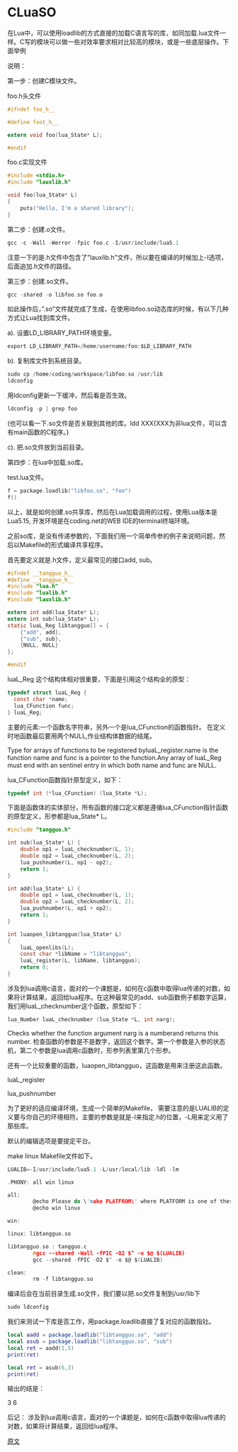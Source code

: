 # CLuaSO

在Lua中，可以使用loadlib的方式直接的加载C语言写的库，如同加载.lua文件一样。C写的模块可以做一些对效率要求相对比较高的模块，或是一些底层操作。下面举例

说明：

第一步：创建C模块文件。

foo.h头文件


```c
#ifndef foo_h__

#define foot_h__

extern void foo(lua_State* L);

#endif
```

foo.c实现文件

```c
#include <stdio.h>
#include "lauxlib.h"

void foo(lua_State* L)
{
    puts("Hello, I'm a shared library");
}
```
第二步：创建.o文件。

```c
gcc -c -Wall -Werror -fpic foo.c -I/usr/include/lua5.1
```
注意一下的是.h文件中包含了"lauxlib.h"文件，所以要在编译的时候加上-I选项，后面追加.h文件的路径。

第三步：创建.so文件。

```c
gcc -shared -o libfoo.so foo.o
```
如此操作后，”.so“文件就完成了生成，在使用libfoo.so动态库的时候，有以下几种方式让Lua找到库文件。

a). 设置LD_LIBRARY_PATH环境变量。

```c
export LD_LIBRARY_PATH=/home/username/foo:$LD_LIBRARY_PATH
```
b). 复制库文件到系统目录。

```c
sudo cp /home/coding/workspace/libfoo.so /usr/lib
ldconfig 
```
用ldconfig更新一下缓冲，然后看是否生效。

```c
ldconfig -p | grep foo
```
(也可以看一下.so文件是否关联到其他的库。ldd XXX{XXX为非lua文件，可以含有main函数的C程序。}

c). 把.so文件放到当前目录。

第四步：在lua中加载.so库。

test.lua文件。

```c
f = package.loadlib("libfoo.so", "foo")
f()
```
以上，就是如何创建.so共享库，然后在Lua加载调用的过程，使用Lua版本是Lua5.15, 开发环境是在coding.net的WEB IDE的terminal终端环境。


之前so库，是没有传递参数的，下面我们用一个简单传参的例子来说明问题，然后以Makefile的形式编译共享程序。


首先要定义就是.h文件，定义最常见的接口add, sub。

```c
#ifndef __tangguo_h__
#define __tangguo_h__
#include "lua.h"
#include "lualib.h" 
#include "lauxlib.h"

extern int add(lua_State* L);
extern int sub(lua_State* L);
static luaL_Reg libtangguo[] = {
    {"add", add},
    {"sub", sub},
    {NULL, NULL}
};  

#endif 
```
luaL_Reg 这个结构体相对很重要，下面是引用这个结构全的原型：

```c
typedef struct luaL_Reg {
  const char *name;
  lua_CFunction func;
} luaL_Reg;
```
主要的元素:一个函数名字符串，另外一个是lua_CFunction的函数指针。
在定义时地函数最后要用两个NULL,作业结构体数据的结尾。

Type for arrays of functions to be registered byluaL_register.name is the function name and func is a pointer to the function.Any array of luaL_Reg must end with an sentinel entry in which both name and func are NULL.

lua_CFunction函数指针原型定义，如下：

```c
typedef int (*lua_CFunction) (lua_State *L);
```
下面是函数体的实体部分，所有函数的接口定义都是遵循lua_CFunction指针函数的原型定义，形参都是lua_State* L。



```c
#include "tangguo.h"

int sub(lua_State* L) {
    double op1 = luaL_checknumber(L, 1);
    double op2 = luaL_checknumber(L, 2);
    lua_pushnumber(L, op1 - op2);
    return 1;
}

int add(lua_State* L) {
    double op1 = luaL_checknumber(L, 1);
    double op2 = luaL_checknumber(L, 2);
    lua_pushnumber(L, op1 + op2);
    return 1;
}

int luaopen_libtangguo(lua_State* L)
{
    luaL_openlibs(L);
    const char *libName = "libtangguo";
    luaL_register(L, libName, libtangguo);
    return 0;
}

```
涉及到lua调用c语言，面对的一个课题是，如何在c函数中取得lua传递的对数，如果将计算结果，返回给lua程序。在这种最常见的add、sub函数例子都数字运算，我们用luaL_checknumber这个函数，原型如下：
```c
lua_Number luaL_checknumber (lua_State *L, int narg);
```
Checks whether the function argument narg is a numberand returns this number.
检查函数的参数是不是数字，返回这个数字。第一个参数是入参的状态机，第二个参数是lua调用c函数时，形参列表里第几个形参。

还有一个比较重要的函数，luaopen_libtangguo，这函数是用来注册这此函数。

luaL_register


lua_pushnumber


为了更好的适应编译环境，生成一个简单的Makefile， 需要注意的是LUALIB的定义要与你自己的环境相符。主要的参数是就是-I来指定.h的位置，-L用来定义用了那些库。

默认的编辑选项是要提定平台。


make linux
Makefile文件如下。

```c
LUALIB=-I/usr/include/lua5.1 -L/usr/local/lib -ldl -lm

.PHONY: all win linux

all:
        @echo Please do \'make PLATFROM\' where PLATFORM is one of these;
        @echo win linux

win:

linux: libtangguo.so

libtangguo.so : tangguo.c
        #gcc --shared -Wall -fPIC -O2 $^ -o $@ $(LUALIB)
        gcc --shared -fPIC -O2 $^ -o $@ $(LUALIB)

clean:
        rm -f libtangguo.so
```
编译后会在当前目录生成.so文件，我们要以把.so文件复制到/usr/lib下

```c
sudo ldconfig
```
我们来测试一下库是否工作，用package.loadlib直接了复对应的函数指钍。

```lua
local aadd = package.loadlib("libtangguo.so", "add")
local asub = package.loadlib("libtangguo.so", "sub")
local ret = aadd(1,5)
print(ret)

local ret = asub(6,3)
print(ret)
```
输出的结是：


3
6

后记： 
涉及到lua调用c语言，面对的一个课题是，如何在c函数中取得lua传递的对数，如果将计算结果，返回给lua程序。



[原文](http://lua.ren/topic/109/lua%E4%B8%AD%E8%84%9A%E6%9C%AC%E4%B8%AD%E5%8A%A0%E8%BD%BDc%E8%AF%AD%E8%A8%80%E7%9A%84-so%E5%85%B1%E4%BA%AB%E5%BA%93)
